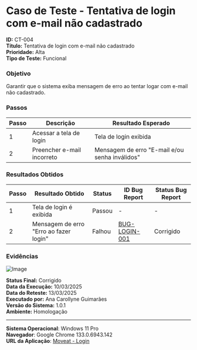 # Caso de Teste - Tentativa de login com e-mail não cadastrado

**ID:** CT-004  
**Título:** Tentativa de login com e-mail não cadastrado  
**Prioridade:** Alta  
**Tipo de Teste:** Funcional  

### Objetivo
Garantir que o sistema exiba mensagem de erro ao tentar logar com e-mail não cadastrado.

### Passos
| Passo | Descrição                                  | Resultado Esperado                              |
|-------|--------------------------------------------|-------------------------------------------------|
| 1     | Acessar a tela de login                    | Tela de login exibida                           |
| 2     | Preencher e-mail incorreto                 | Mensagem de erro "E-mail e/ou senha inválidos"  |

### Resultados Obtidos
| Passo | Resultado Obtido                           | Status  | ID Bug Report    | Status Bug Report |
|-------|--------------------------------------------|---------|------------------|-------------------|
| 1     | Tela de login é exibida                    | Passou  | -                | -                 |
| 2     | Mensagem de erro "Erro ao fazer login"     | Falhou  | [BUG-LOGIN-001](https://github.com/orgs/Moveat-Fit/projects/4/views/1?pane=issue&itemId=101208399&issue=Moveat-Fit%7Cdocs%7C13)  | Corrigido |

### Evidências
![Image](https://github.com/user-attachments/assets/00b3cdfe-e583-49e2-8906-2358f85cecd7)

**Status Final:** Corrigido   
**Data da Execução:** 10/03/2025  
**Data do Reteste:** 13/03/2025  
**Executado por:** Ana Carollyne Guimarães  
**Versão do Sistema:** 1.0.1 <!--Tratamento de erros na tela de Login -->  
**Ambiente:** Homologação  

---
**Sistema Operacional**: Windows 11 Pro  
**Navegador**: Google Chrome 133.0.6943.142  
**URL da Aplicação**: [Moveat - Login](http://localhost:3000/login)

